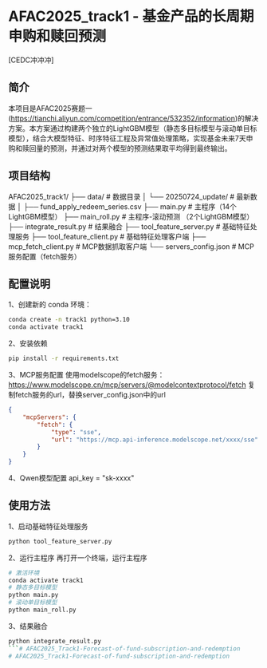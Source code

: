 # AFAC2025_track1 - 基金产品的长周期申购和赎回预测

[CEDC冲冲冲]

## 简介

本项目是AFAC2025赛题一(https://tianchi.aliyun.com/competition/entrance/532352/information)的解决方案。本方案通过构建两个独立的LightGBM模型（静态多目标模型与滚动单目标模型），结合大模型特征、时序特征工程及异常值处理策略，实现基金未来7天申购和赎回量的预测，并通过对两个模型的预测结果取平均得到最终输出。

## 项目结构
AFAC2025_track1/
├── data/                          # 数据目录
│   └── 20250724_update/           # 最新数据
│       ├── fund_apply_redeem_series.csv
├── main.py                       # 主程序（14个LightGBM模型）
├── main_roll.py                  # 主程序-滚动预测 （2个LightGBM模型）
├── integrate_result.py           # 结果融合
├── tool_feature_server.py        # 基础特征处理服务
├── tool_feature_client.py        # 基础特征处理客户端
├── mcp_fetch_client.py           # MCP数据抓取客户端
└── servers_config.json           # MCP服务配置（fetch服务）


## 配置说明
1、创建新的 conda 环境：
```bash
conda create -n track1 python=3.10
conda activate track1
```
2、安装依赖
```bash
pip install -r requirements.txt
```
3、MCP服务配置
使用modelscope的fetch服务：https://www.modelscope.cn/mcp/servers/@modelcontextprotocol/fetch
复制fetch服务的url，替换server_config.json中的url

```json
{
    "mcpServers": {
        "fetch": {
            "type": "sse",
            "url": "https://mcp.api-inference.modelscope.net/xxxx/sse"
        }
    }
}
```
4、Qwen模型配置
api_key = "sk-xxxx"

## 使用方法
1、启动基础特征处理服务
```bash
python tool_feature_server.py
```
2、运行主程序
再打开一个终端，运行主程序
```bash
# 激活环境
conda activate track1
# 静态多目标模型
python main.py
# 滚动单目标模型
python main_roll.py
```
3、结果融合
```bash
python integrate_result.py
```# AFAC2025_Track1-Forecast-of-fund-subscription-and-redemption
# AFAC2025_Track1-Forecast-of-fund-subscription-and-redemption
